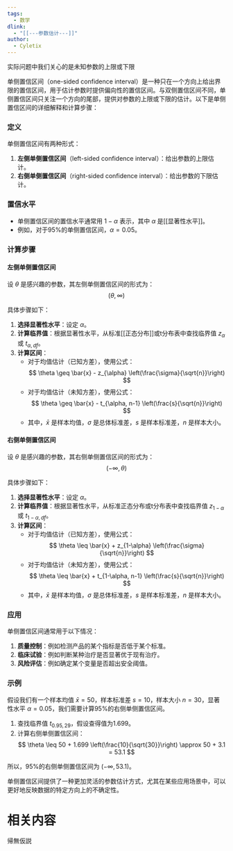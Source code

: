 ```yaml
---
tags:
  - 数学
dlink:
  - "[[---参数估计---]]"
author:
  - Cyletix
---
```

实际问题中我们关心的是未知参数的上限或下限

单侧置信区间（one-sided confidence interval）是一种只在一个方向上给出界限的置信区间，用于估计参数时提供偏向性的置信区间。与双侧置信区间不同，单侧置信区间只关注一个方向的尾部，提供对参数的上限或下限的估计。以下是单侧置信区间的详细解释和计算步骤：

### 定义
单侧置信区间有两种形式：
1. **左侧单侧置信区间**（left-sided confidence interval）：给出参数的上限估计。
2. **右侧单侧置信区间**（right-sided confidence interval）：给出参数的下限估计。

### 置信水平
- 单侧置信区间的置信水平通常用 $1 - \alpha$ 表示，其中 $\alpha$ 是[[显著性水平]]。
- 例如，对于95%的单侧置信区间，$\alpha = 0.05$。

### 计算步骤

#### 左侧单侧置信区间
设 $\theta$ 是感兴趣的参数，其左侧单侧置信区间的形式为：
$$ (\theta, \infty) $$

具体步骤如下：
1. **选择显著性水平**：设定 $\alpha$。
2. **计算临界值**：根据显著性水平，从标准[[正态分布]]或t分布表中查找临界值 $z_{\alpha}$ 或 $t_{\alpha, df}$。
3. **计算区间**：
   - 对于均值估计（已知方差），使用公式：
     $$ \theta \geq \bar{x} - z_{\alpha} \left(\frac{\sigma}{\sqrt{n}}\right) $$
   - 对于均值估计（未知方差），使用公式：
     $$ \theta \geq \bar{x} - t_{\alpha, n-1} \left(\frac{s}{\sqrt{n}}\right) $$
   - 其中，$\bar{x}$ 是样本均值，$\sigma$ 是总体标准差，$s$ 是样本标准差，$n$ 是样本大小。

#### 右侧单侧置信区间
设 $\theta$ 是感兴趣的参数，其右侧单侧置信区间的形式为：
$$ (-\infty, \theta) $$

具体步骤如下：
1. **选择显著性水平**：设定 $\alpha$。
2. **计算临界值**：根据显著性水平，从标准正态分布或t分布表中查找临界值 $z_{1-\alpha}$ 或 $t_{1-\alpha, df}$。
3. **计算区间**：
   - 对于均值估计（已知方差），使用公式：
     $$ \theta \leq \bar{x} + z_{1-\alpha} \left(\frac{\sigma}{\sqrt{n}}\right) $$
   - 对于均值估计（未知方差），使用公式：
     $$ \theta \leq \bar{x} + t_{1-\alpha, n-1} \left(\frac{s}{\sqrt{n}}\right) $$
   - 其中，$\bar{x}$ 是样本均值，$\sigma$ 是总体标准差，$s$ 是样本标准差，$n$ 是样本大小。

### 应用
单侧置信区间通常用于以下情况：
1. **质量控制**：例如检测产品的某个指标是否低于某个标准。
2. **临床试验**：例如判断某种治疗是否显著优于现有治疗。
3. **风险评估**：例如确定某个变量是否超出安全阈值。

### 示例
假设我们有一个样本均值 $\bar{x} = 50$，样本标准差 $s = 10$，样本大小 $n = 30$，显著性水平 $\alpha = 0.05$，我们需要计算95%的右侧单侧置信区间。

1. 查找临界值 $t_{0.95, 29}$，假设查得值为1.699。
2. 计算右侧单侧置信区间：
   $$ \theta \leq 50 + 1.699 \left(\frac{10}{\sqrt{30}}\right) \approx 50 + 3.1 = 53.1 $$
   
所以，95%的右侧单侧置信区间为 $(-∞, 53.1)$。

单侧置信区间提供了一种更加灵活的参数估计方式，尤其在某些应用场景中，可以更好地反映数据的特定方向上的不确定性。




# 相关内容 
帰無仮説